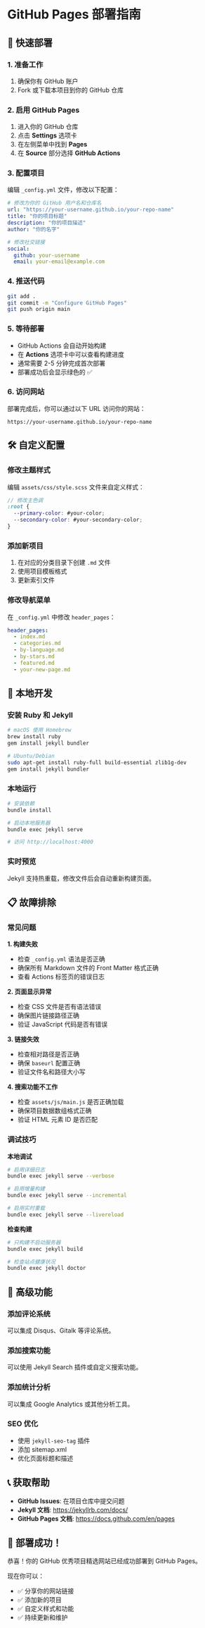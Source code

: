# GitHub Pages 部署指南

## 🚀 快速部署

### 1. 准备工作
1. 确保你有 GitHub 账户
2. Fork 或下载本项目到你的 GitHub 仓库

### 2. 启用 GitHub Pages
1. 进入你的 GitHub 仓库
2. 点击 **Settings** 选项卡
3. 在左侧菜单中找到 **Pages**
4. 在 **Source** 部分选择 **GitHub Actions**

### 3. 配置项目
编辑 `_config.yml` 文件，修改以下配置：

```yaml
# 修改为你的 GitHub 用户名和仓库名
url: "https://your-username.github.io/your-repo-name"
title: "你的项目标题"
description: "你的项目描述"
author: "你的名字"

# 修改社交链接
social:
  github: your-username
  email: your-email@example.com
```

### 4. 推送代码
```bash
git add .
git commit -m "Configure GitHub Pages"
git push origin main
```

### 5. 等待部署
- GitHub Actions 会自动开始构建
- 在 **Actions** 选项卡中可以查看构建进度
- 通常需要 2-5 分钟完成首次部署
- 部署成功后会显示绿色的 ✅

### 6. 访问网站
部署完成后，你可以通过以下 URL 访问你的网站：
```
https://your-username.github.io/your-repo-name
```

## 🛠️ 自定义配置

### 修改主题样式
编辑 `assets/css/style.scss` 文件来自定义样式：

```scss
// 修改主色调
:root {
  --primary-color: #your-color;
  --secondary-color: #your-secondary-color;
}
```

### 添加新项目
1. 在对应的分类目录下创建 `.md` 文件
2. 使用项目模板格式
3. 更新索引文件

### 修改导航菜单
在 `_config.yml` 中修改 `header_pages`：

```yaml
header_pages:
  - index.md
  - categories.md
  - by-language.md
  - by-stars.md
  - featured.md
  - your-new-page.md
```

## 🔧 本地开发

### 安装 Ruby 和 Jekyll
```bash
# macOS 使用 Homebrew
brew install ruby
gem install jekyll bundler

# Ubuntu/Debian
sudo apt-get install ruby-full build-essential zlib1g-dev
gem install jekyll bundler
```

### 本地运行
```bash
# 安装依赖
bundle install

# 启动本地服务器
bundle exec jekyll serve

# 访问 http://localhost:4000
```

### 实时预览
Jekyll 支持热重载，修改文件后会自动重新构建页面。

## 📋 故障排除

### 常见问题

**1. 构建失败**
- 检查 `_config.yml` 语法是否正确
- 确保所有 Markdown 文件的 Front Matter 格式正确
- 查看 Actions 标签页的错误日志

**2. 页面显示异常**
- 检查 CSS 文件是否有语法错误
- 确保图片链接路径正确
- 验证 JavaScript 代码是否有错误

**3. 链接失效**
- 检查相对路径是否正确
- 确保 `baseurl` 配置正确
- 验证文件名和路径大小写

**4. 搜索功能不工作**
- 检查 `assets/js/main.js` 是否正确加载
- 确保项目数据数组格式正确
- 验证 HTML 元素 ID 是否匹配

### 调试技巧

**本地调试**
```bash
# 启用详细日志
bundle exec jekyll serve --verbose

# 启用增量构建
bundle exec jekyll serve --incremental

# 启用实时重载
bundle exec jekyll serve --livereload
```

**检查构建**
```bash
# 只构建不启动服务器
bundle exec jekyll build

# 检查站点健康状况
bundle exec jekyll doctor
```

## 🌟 高级功能

### 添加评论系统
可以集成 Disqus、Gitalk 等评论系统。

### 添加搜索功能
可以使用 Jekyll Search 插件或自定义搜索功能。

### 添加统计分析
可以集成 Google Analytics 或其他分析工具。

### SEO 优化
- 使用 `jekyll-seo-tag` 插件
- 添加 sitemap.xml
- 优化页面标题和描述

## 📞 获取帮助

- **GitHub Issues**: 在项目仓库中提交问题
- **Jekyll 文档**: https://jekyllrb.com/docs/
- **GitHub Pages 文档**: https://docs.github.com/en/pages

## 🎉 部署成功！

恭喜！你的 GitHub 优秀项目精选网站已经成功部署到 GitHub Pages。

现在你可以：
- ✅ 分享你的网站链接
- ✅ 添加新的项目
- ✅ 自定义样式和功能
- ✅ 持续更新和维护